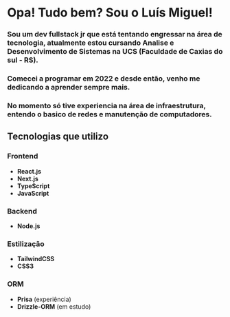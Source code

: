 
# Opa! Tudo bem? Sou o Luís Miguel!
### Sou um dev fullstack jr que está tentando engressar na área de tecnologia, atualmente estou cursando Analise e Desenvolvimento de Sistemas na UCS (Faculdade de Caxias do sul - RS).
### Comecei a programar em 2022 e desde então, venho me dedicando a aprender sempre mais.
### No momento só tive experiencia na área de infraestrutura, entendo o basico de redes e manutenção de computadores.

## Tecnologias que utilizo

### Frontend
- **React.js**
- **Next.js**
- **TypeScript**
- **JavaScript**

### Backend
- **Node.js**

### Estilização
- **TailwindCSS**
- **CSS3**

### ORM
- **Prisa** (experiência)
- **Drizzle-ORM** (em estudo)






